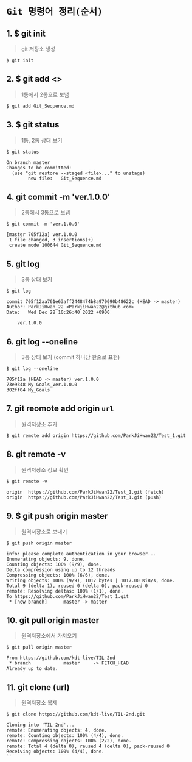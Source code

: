 # **`Git 명령어 정리(순서)`**

## 1. $ git init
> git 저장소 생성
```
$ git init
```
## 2. $ git add <>
> 1통에서 2통으로 보냄
```
$ git add Git_Sequence.md
```
## 3. $ git status
> 1통, 2통 상태 보기
```
$ git status

On branch master
Changes to be committed:
  (use "git restore --staged <file>..." to unstage)
        new file:   Git_Sequence.md
```
## 4. git commit -m 'ver.1.0.0'
> 2통에서 3통으로 보냄
```
$ git commit -m 'ver.1.0.0'

[master 705f12a] ver.1.0.0
 1 file changed, 3 insertions(+)
 create mode 100644 Git_Sequence.md
 ```
## 5. git log
> 3통 상태 보기
```
$ git log

commit 705f12aa761e63aff2448474b8a970090b48622c (HEAD -> master)
Author: ParkJiHwan_22 <ParkjiHwan22@github.com>
Date:   Wed Dec 28 10:26:40 2022 +0900

    ver.1.0.0
```
## 6. git log --oneline
> 3통 상태 보기 (commit 하나당 한줄로 표현)
```
$ git log --oneline

705f12a (HEAD -> master) ver.1.0.0
73e9348 My Goals_Ver.1.0.0
302ff04 My_Goals
```
## 7. git reomote add origin `url`
> 원격저장소 추가
```
$ git remote add origin https://github.com/ParkJiHwan22/Test_1.git
```
## 8. git remote -v
> 원격저장소 정보 확인
```
$ git remote -v

origin  https://github.com/ParkJiHwan22/Test_1.git (fetch)
origin  https://github.com/ParkJiHwan22/Test_1.git (push)
```
## 9. $ git push origin master
> 원격저장소로 보내기
```
$ git push origin master

info: please complete authentication in your browser...
Enumerating objects: 9, done.
Counting objects: 100% (9/9), done.
Delta compression using up to 12 threads
Compressing objects: 100% (6/6), done.
Writing objects: 100% (9/9), 1017 bytes | 1017.00 KiB/s, done.
Total 9 (delta 1), reused 0 (delta 0), pack-reused 0       
remote: Resolving deltas: 100% (1/1), done.
To https://github.com/ParkJiHwan22/Test_1.git
 * [new branch]      master -> master
 ```
## 10. git pull origin master
> 원격저장소에서 가져오기
```
$ git pull origin master

From https://github.com/kdt-live/TIL-2nd
 * branch            master     -> FETCH_HEAD
Already up to date.
```


## 11. git clone (url)
> 원격저장소 복제
```
$ git clone https://github.com/kdt-live/TIL-2nd.git

Cloning into 'TIL-2nd'...
remote: Enumerating objects: 4, done.
remote: Counting objects: 100% (4/4), done.
remote: Compressing objects: 100% (2/2), done.
remote: Total 4 (delta 0), reused 4 (delta 0), pack-reused 0
Receiving objects: 100% (4/4), done.
``